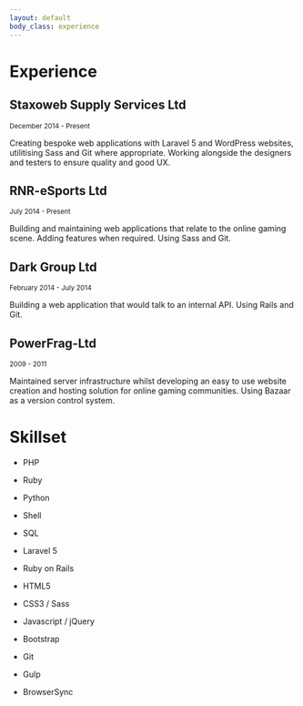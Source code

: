 ```yaml
---
layout: default
body_class: experience
---
```


# [](#Experience)Experience

## [](#Staxoweb-Supply-Services-Ltd)Staxoweb Supply Services Ltd
<small>December 2014 - Present</small>

Creating bespoke web applications with Laravel 5 and WordPress websites, utilitising Sass and Git where appropriate. Working alongside the designers and testers to ensure quality and good UX.

## [](#RNR-eSports-Ltd)RNR-eSports Ltd
<small>July 2014 - Present</small>

Building and maintaining web applications that relate to the online gaming scene. Adding features when required. Using Sass and Git.

## [](#Dark-Group-Ltd)Dark Group Ltd
<small>February 2014 - July 2014</small>

Building a web application that would talk to an internal API. Using Rails and Git.

## [](#PowerFrag-Ltd)PowerFrag-Ltd
<small>2009 - 2011</small>

Maintained server infrastructure whilst developing an easy to use website creation and hosting solution for online gaming communities. Using Bazaar as a version control system.

# [](#Skillset)Skillset

* PHP
* Ruby
* Python
* Shell
* SQL

* Laravel 5
* Ruby on Rails

* HTML5
* CSS3 / Sass
* Javascript / jQuery
* Bootstrap

* Git
* Gulp
* BrowserSync
